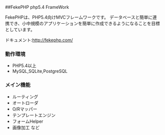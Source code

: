##FekePHP  php5.4 FrameWork

FekePHPは、PHP5.4向けMVCフレームワークです。
データベースと簡単に連携でき、小中規模のアプリケーションを簡単に作成できるようになることを目標としています。

ドキュメント:http://fekephp.com/

### 動作環境
* PHP5.4以上
* MySQL,SQLite,PostgreSQL

### メイン機能
* ルーティング
* オートローダ
* O/Rマッパー
* テンプレートエンジン
* フォームHelper
* 画像加工
など


